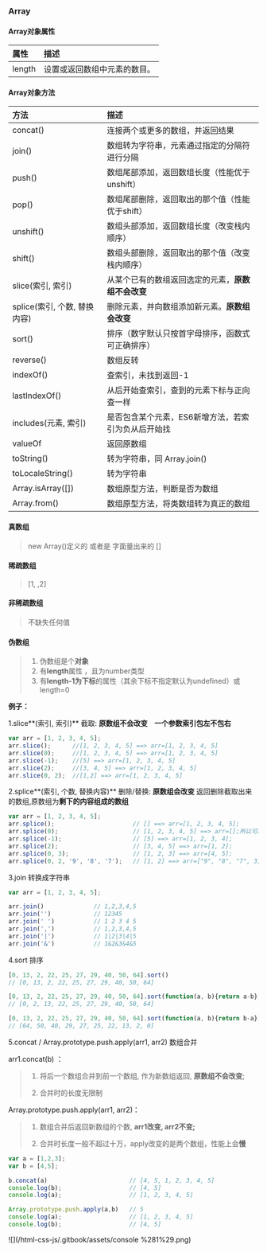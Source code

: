 ### Array

#### Array对象属性

| 属性 | 描述 |
| :--- | :--- |
| length | 设置或返回数组中元素的数目。 |

#### Array对象方法

| 方法 | 描述 |
| :--- | :--- |
| concat\(\) | 连接两个或更多的数组，并返回结果 |
| join\(\) | 数组转为字符串，元素通过指定的分隔符进行分隔 |
| push\(\) | 数组尾部添加，返回数组长度（性能优于unshift） |
| pop\(\) | 数组尾部删除，返回取出的那个值（性能优于shift） |
| unshift\(\) | 数组头部添加，返回数组长度（改变栈内顺序） |
| shift\(\) | 数组头部删除，返回取出的那个值（改变栈内顺序） |
| slice\(索引, 索引\) | 从某个已有的数组返回选定的元素，**原数组不会改变** |
| splice\(索引, 个数, 替换内容\) | 删除元素，并向数组添加新元素。**原数组会改变** |
| sort\(\) | 排序（数字默认只按首字母排序，函数式可正确排序） |
| reverse\(\) | 数组反转 |
| indexOf\(\) | 查索引，未找到返回-1 |
| lastIndexOf\(\) | 从后开始查索引，查到的元素下标与正向查一样 |
| includes\(元素, 索引\) | 是否包含某个元素，ES6新增方法，若索引为负从后开始找 |
| valueOf | 返回原数组 |
| toString\(\) | 转为字符串，同 Array.join\(\) |
| toLocaleString\(\) | 转为字符串 |
| Array.isArray\(\[\]\) | 数组原型方法，判断是否为数组 |
| Array.from\(\) | 数组原型方法，将类数组转为真正的数组 |

#### 真数组

> new Array\(\)定义的 或者是 字面量出来的 \[\]

#### 稀疏数组

> \[1, ,2\]

#### 非稀疏数组

> 不缺失任何值

#### 伪数组

> 1. 伪数组是个**对象**
> 2. 有**length**属性 ，且为number类型
> 3. 有**length-1为下标**的属性（其余下标不指定默认为undefined）或length=0

**例子：**

1.slice**\(索引, 索引\)** 截取:    **原数组不会改变　一个参数索引包左不包右**

```javascript
var arr = [1, 2, 3, 4, 5];
arr.slice();      //[1, 2, 3, 4, 5] ==> arr=[1, 2, 3, 4, 5]
arr.slice(0);     //[1, 2, 3, 4, 5] ==> arr=[1, 2, 3, 4, 5]
arr.slice(-1);    //[5] ==> arr=[1, 2, 3, 4, 5]
arr.slice(2);     //[3, 4, 5] ==> arr=[1, 2, 3, 4, 5]
arr.slice(0, 2);  //[1,2] ==> arr=[1, 2, 3, 4, 5]
```

2.splice**\(索引, 个数, 替换内容\)** 删除/替换:   **原数组会改变** 返回删除截取出来的数组,原数组为**剩下的内容组成的数组**

```javascript
var arr = [1, 2, 3, 4, 5];
arr.splice();                      // [] ==> arr=[1, 2, 3, 4, 5];
arr.splice(0);                     // [1, 2, 3, 4, 5] ==> arr=[];所以可用来清空数组
arr.splice(-1);                    // [5] ==> arr=[1, 2, 3, 4];
arr.splice(2);                     // [3, 4, 5] ==> arr=[1, 2];
arr.splice(0, 3);                  // [1, 2, 3] ==> arr=[4, 5];
arr.splice(0, 2, '9', '8', '7');   // [1, 2] ==> arr=["9", "8", "7", 3, 4, 5];
```

3.join 转换成字符串

```javascript
var arr = [1, 2, 3, 4, 5];

arr.join()              // 1,2,3,4,5
arr.join('')            // 12345
arr.join(' ')           // 1 2 3 4 5
arr.join(',')           // 1,2,3,4,5
arr.join('|')           // 1|2|3|4|5
arr.join('&')           // 1&2&3&4&5
```

4.sort 排序

```js
[0, 13, 2, 22, 25, 27, 29, 40, 50, 64].sort()
// [0, 13, 2, 22, 25, 27, 29, 40, 50, 64]

[0, 13, 2, 22, 25, 27, 29, 40, 50, 64].sort(function(a, b){return a-b})
// [0, 2, 13, 22, 25, 27, 29, 40, 50, 64]

[0, 13, 2, 22, 25, 27, 29, 40, 50, 64].sort(function(a, b){return b-a})
// [64, 50, 40, 29, 27, 25, 22, 13, 2, 0]
```

5.concat / Array.prototype.push.apply\(arr1, arr2\) 数组合并

arr1.concat\(b\) ：

> 1. 将后一个数组合并到前一个数组, 作为新数组返回, **原数组不会改变**;
>
> 2. 合并时的长度无限制

Array.prototype.push.apply\(arr1, arr2\)：

> 1. 数组合并后返回新数组的个数, **arr1改变, arr2不变;**
>
> 2. 合并时长度一般不超过十万，apply改变的是两个数组，性能上会**慢**

```javascript
var a = [1,2,3];
var b = [4,5];

b.concat(a)                       // [4, 5, 1, 2, 3, 4, 5]
console.log(b);                   // [4, 5]
console.log(a);                   // [1, 2, 3, 4, 5]

Array.prototype.push.apply(a,b)   // 5 
console.log(a);                   // [1, 2, 3, 4, 5]
console.log(b);                   // [4, 5]
```

![](/html-css-js/.gitbook/assets/console %281%29.png)

### 



